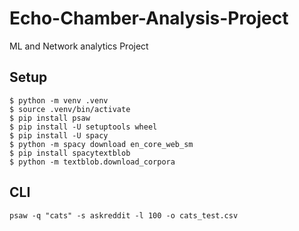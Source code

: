 # Echo-Chamber-Analysis-Project
ML and Network analytics Project

## Setup


```
$ python -m venv .venv
$ source .venv/bin/activate
$ pip install psaw
$ pip install -U setuptools wheel
$ pip install -U spacy
$ python -m spacy download en_core_web_sm
$ pip install spacytextblob
$ python -m textblob.download_corpora
```

## CLI
```
psaw -q "cats" -s askreddit -l 100 -o cats_test.csv
```
